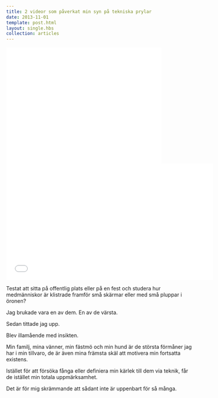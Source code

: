 ```yaml
---
title: 2 videor som påverkat min syn på tekniska prylar
date: 2013-11-01
template: post.html
layout: single.hbs
collection: articles
---
```

<iframe width="420" height="315" src="//www.youtube.com/embed/OINa46HeWg8" frameborder="0" allowfullscreen></iframe>

<iframe width="560" height="315" src="//www.youtube.com/embed/qHNWF6s744U" frameborder="0" allowfullscreen></iframe>

Testat att sitta på offentlig plats eller på en fest och studera hur medmänniskor är klistrade framför små skärmar eller med små pluppar i öronen?

Jag brukade vara en av dem. En av de värsta.

Sedan tittade jag upp.

Blev illamående med insikten.

Min familj, mina vänner, min fästmö och min hund är de största förmåner jag har i min tillvaro, de är även mina främsta skäl att motivera min fortsatta existens.

Istället för att försöka fånga eller definiera min kärlek till dem via teknik, får de istället min totala uppmärksamhet.

Det är för mig skrämmande att sådant inte är uppenbart för så många.